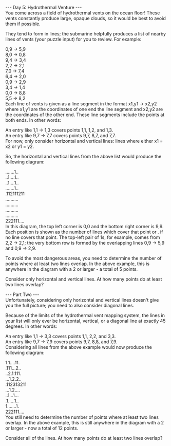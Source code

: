 --- Day 5: Hydrothermal Venture ---<br>
You come across a field of hydrothermal vents on the ocean floor! These vents constantly produce large, opaque clouds, so it would be best to avoid them if possible.

They tend to form in lines; the submarine helpfully produces a list of nearby lines of vents (your puzzle input) for you to review. For example:

0,9 -> 5,9<br>
8,0 -> 0,8<br>
9,4 -> 3,4<br>
2,2 -> 2,1<br>
7,0 -> 7,4<br>
6,4 -> 2,0<br>
0,9 -> 2,9<br>
3,4 -> 1,4<br>
0,0 -> 8,8<br>
5,5 -> 8,2<br>
Each line of vents is given as a line segment in the format x1,y1 -> x2,y2 where x1,y1 are the coordinates of one end the line segment and x2,y2 are the coordinates of the other end. These line segments include the points at both ends. In other words:

An entry like 1,1 -> 1,3 covers points 1,1, 1,2, and 1,3.<br>
An entry like 9,7 -> 7,7 covers points 9,7, 8,7, and 7,7.<br>
For now, only consider horizontal and vertical lines: lines where either x1 = x2 or y1 = y2.

So, the horizontal and vertical lines from the above list would produce the following diagram:

.......1..<br>
..1....1..<br>
..1....1..<br>
.......1..<br>
.112111211<br>
..........<br>
..........<br>
..........<br>
..........<br>
222111....<br>
In this diagram, the top left corner is 0,0 and the bottom right corner is 9,9. Each position is shown as the number of lines which cover that point or . if no line covers that point. The top-left pair of 1s, for example, comes from 2,2 -> 2,1; the very bottom row is formed by the overlapping lines 0,9 -> 5,9 and 0,9 -> 2,9.

To avoid the most dangerous areas, you need to determine the number of points where at least two lines overlap. In the above example, this is anywhere in the diagram with a 2 or larger - a total of 5 points.

Consider only horizontal and vertical lines. At how many points do at least two lines overlap?

--- Part Two ---<br>
Unfortunately, considering only horizontal and vertical lines doesn't give you the full picture; you need to also consider diagonal lines.

Because of the limits of the hydrothermal vent mapping system, the lines in your list will only ever be horizontal, vertical, or a diagonal line at exactly 45 degrees. In other words:

An entry like 1,1 -> 3,3 covers points 1,1, 2,2, and 3,3.<br>
An entry like 9,7 -> 7,9 covers points 9,7, 8,8, and 7,9.<br>
Considering all lines from the above example would now produce the following diagram:

1.1....11.<br>
.111...2..<br>
..2.1.111.<br>
...1.2.2..<br>
.112313211<br>
...1.2....<br>
..1...1...<br>
.1.....1..<br>
1.......1.<br>
222111....<br>
You still need to determine the number of points where at least two lines overlap. In the above example, this is still anywhere in the diagram with a 2 or larger - now a total of 12 points.

Consider all of the lines. At how many points do at least two lines overlap?
